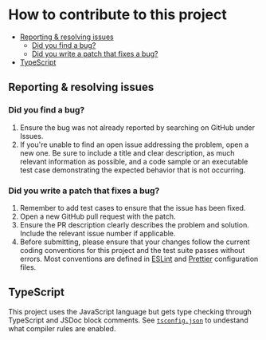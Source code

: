 # How to contribute to this project <!-- omit in toc -->

- [Reporting & resolving issues](#reporting--resolving-issues)
  - [Did you find a bug?](#did-you-find-a-bug)
  - [Did you write a patch that fixes a bug?](#did-you-write-a-patch-that-fixes-a-bug)
- [TypeScript](#typescript)

## Reporting & resolving issues

### Did you find a bug?

1. Ensure the bug was not already reported by searching on GitHub under Issues.
2. If you're unable to find an open issue addressing the problem, open a new one. Be sure to include a title and clear description, as much relevant information as possible, and a code sample or an executable test case demonstrating the expected behavior that is not occurring.

### Did you write a patch that fixes a bug?

1. Remember to add test cases to ensure that the issue has been fixed.
1. Open a new GitHub pull request with the patch.
1. Ensure the PR description clearly describes the problem and solution. Include the relevant issue number if applicable.
1. Before submitting, please ensure that your changes follow the current coding conventions for this project and the test suite passes without errors. Most conventions are defined in [ESLint](.eslintrc.js) and [Prettier](.prettierrc.js) configuration files.

## TypeScript

This project uses the JavaScript language but gets type checking through TypeScript and JSDoc block comments. See [`tsconfig.json`](tsconfig.json) to undestand what compiler rules are enabled.

